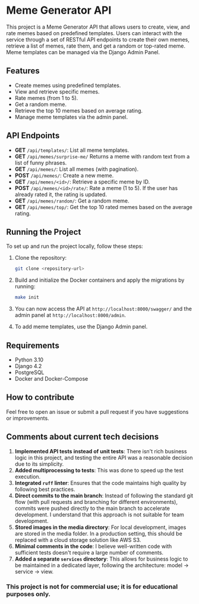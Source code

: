 # Meme Generator API

This project is a Meme Generator API that allows users to create, view, 
and rate memes based on predefined templates. 
Users can interact with the service through a set of RESTful API endpoints 
to create their own memes, retrieve a list of memes, rate them, 
and get a random or top-rated meme. 
Meme templates can be managed via the Django Admin Panel.

## Features
- Create memes using predefined templates.
- View and retrieve specific memes.
- Rate memes (from 1 to 5).
- Get a random meme.
- Retrieve the top 10 memes based on average rating.
- Manage meme templates via the admin panel.

## API Endpoints

- **GET** `/api/templates/`: List all meme templates.
- **GET** `/api/memes/surprise-me/` Returns a meme with random text from a list of funny phrases.
- **GET** `/api/memes/`: List all memes (with pagination).
- **POST** `/api/memes/`: Create a new meme.
- **GET** `/api/memes/<id>/`: Retrieve a specific meme by ID.
- **POST** `/api/memes/<id>/rate/`: Rate a meme (1 to 5). If the user has already rated it, the rating is updated.
- **GET** `/api/memes/random/`: Get a random meme.
- **GET** `/api/memes/top/`: Get the top 10 rated memes based on the average rating.

## Running the Project

To set up and run the project locally, follow these steps:

1. Clone the repository:
    ```bash
    git clone <repository-url>
    ```

2. Build and initialize the Docker containers and apply the migrations by running:
    ```bash
    make init
    ```

3. You can now access the API at `http://localhost:8000/swagger/` and the admin panel at `http://localhost:8000/admin`.

4. To add meme templates, use the Django Admin panel.

## Requirements

- Python 3.10
- Django 4.2
- PostgreSQL
- Docker and Docker-Compose

## How to contribute

Feel free to open an issue or submit a pull request if you have suggestions or improvements.


## Comments about current tech decisions

1) **Implemented API tests instead of unit tests**: There isn't rich business logic in this project, and testing the entire API was a reasonable decision due to its simplicity. 
2) **Added multiprocessing to tests**: This was done to speed up the test execution.
3) **Integrated `ruff` linter**: Ensures that the code maintains high quality by following best practices.
4) **Direct commits to the main branch**: Instead of following the standard git flow (with pull requests and branching for different environments), commits were pushed directly to the main branch to accelerate development. I understand that this approach is not suitable for team development.
5) **Stored images in the media directory**: For local development, images are stored in the media folder. In a production setting, this should be replaced with a cloud storage solution like AWS S3.
6) **Minimal comments in the code**: I believe well-written code with sufficient tests doesn't require a large number of comments.
7) **Added a separate `services` directory**: This allows for business logic to be maintained in a dedicated layer, following the architecture: model -> service -> view.


### This project is not for commercial use; it is for educational purposes only.
